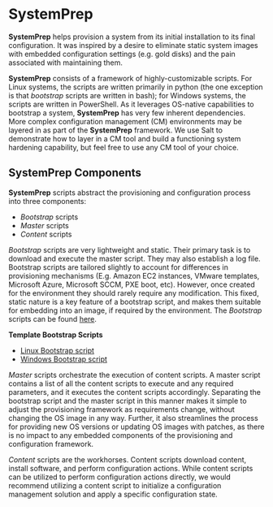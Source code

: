 # SystemPrep
**SystemPrep** helps provision a system from its initial installation to its 
final configuration. It was inspired by a desire to eliminate static system
images with embedded configuration settings (e.g. gold disks) and the pain 
associated with maintaining them.

**SystemPrep** consists of a framework of highly-customizable scripts. For 
Linux systems, the scripts are written primarily in python (the one exception 
is that *bootstrap* scripts are written in bash); for Windows systems, the 
scripts are written in PowerShell. As it leverages OS-native capabilities to 
bootstrap a system, **SystemPrep** has very few inherent dependencies. More 
complex configuration management (CM) environments may be layered in as part 
of the **SystemPrep** framework. We use Salt to demonstrate how to layer in a 
CM tool and build a functioning system hardening capability, but feel free to 
use any CM tool of your choice.

## SystemPrep Components
**SystemPrep** scripts abstract the provisioning and configuration process into 
three components:

- *Bootstrap* scripts
- *Master* scripts
- *Content* scripts

*Bootstrap* scripts are very lightweight and static. Their primary task is to 
download and execute the master script. They may also establish a log file. 
Bootstrap scripts are tailored slightly to account for differences in 
provisioning mechanisms (E.g. Amazon EC2 instances, VMware templates, 
Microsoft Azure, Microsoft SCCM, PXE boot, etc). However, once created for the 
environment they should rarely require any modification. This fixed, static 
nature is a key feature of a bootstrap script, and makes them suitable for
embedding into an image, if required by the environment. The *Bootstrap* 
scripts can be found [here](BootStrapScripts).

**Template Bootstrap Scripts**
- [Linux Bootstrap script](BootStrapScripts/SystemPrep-Bootstrap-Template-Linux.sh)
- [Windows Bootstrap script](BootStrapScripts/SystemPrep-Bootstrap-Template-Windows.ps1)

*Master* scripts orchestrate the execution of content scripts. A master script 
contains a list of all the content scripts to execute and any required 
parameters, and it executes the content scripts accordingly. Separating the 
bootstrap script and the master script in this manner makes it simple to 
adjust the provisioning framework as requirements change, without 
changing the OS image in any way. Further, it also streamlines the process for 
providing new OS versions or updating OS images with patches, as there is no 
impact to any embedded components of the provisioning and configuration 
framework.

*Content* scripts are the workhorses. Content scripts download content, 
install software, and perform configuration actions. While content scripts can 
be utilized to perform configuration actions directly, we would recommend 
utilizing a content script to initialize a configuration management solution 
and apply a specific configuration state.




